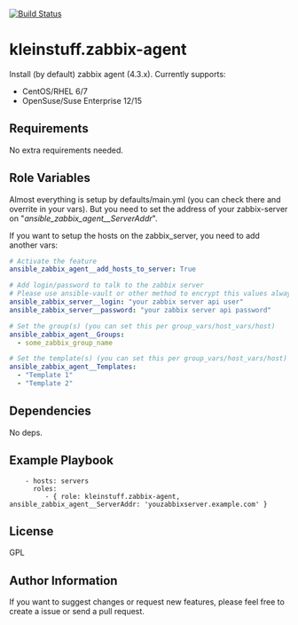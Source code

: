 [![Build Status](https://travis-ci.org/kleinstuff/ansible-zabbix-agent.png)](https://travis-ci.org/kleinstuff/ansible-zabbix-agent)

kleinstuff.zabbix-agent
=========

Install (by default) zabbix agent (4.3.x).
Currently supports:
* CentOS/RHEL 6/7
* OpenSuse/Suse Enterprise 12/15

Requirements
------------

No extra requirements needed.

Role Variables
--------------

Almost everything is setup by defaults/main.yml (you can check there and overrite in your vars).
But you need to set the address of your zabbix-server on "*ansible_zabbix_agent__ServerAddr*".

If you want to setup the hosts on the zabbix_server, you need to add another vars:
```yaml
# Activate the feature
ansible_zabbix_agent__add_hosts_to_server: True

# Add login/password to talk to the zabbix server
# Please use ansible-vault or other method to encrypt this values always
ansible_zabbix_server__login: "your zabbix server api user"
ansible_zabbix_server__password: "your zabbix server api password"

# Set the group(s) (you can set this per group_vars/host_vars/host)
ansible_zabbix_agent__Groups:
  - some_zabbix_group_name

# Set the template(s) (you can set this per group_vars/host_vars/host)
ansible_zabbix_agent__Templates:
  - "Template 1"
  - "Template 2"

```

Dependencies
------------

No deps.

Example Playbook
----------------

```
    - hosts: servers
      roles:
         - { role: kleinstuff.zabbix-agent, ansible_zabbix_agent__ServerAddr: 'youzabbixserver.example.com' }
```
License
-------

GPL

Author Information
------------------

If you want to suggest changes or request new features, please feel free to create a issue or send a pull request.
